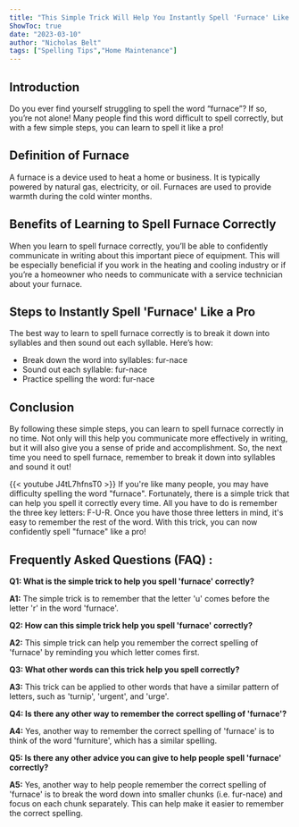 ```yaml
---
title: "This Simple Trick Will Help You Instantly Spell 'Furnace' Like a Pro!"
ShowToc: true 
date: "2023-03-10"
author: "Nicholas Belt" 
tags: ["Spelling Tips","Home Maintenance"]
---
```

## Introduction 
Do you ever find yourself struggling to spell the word “furnace”? If so, you’re not alone! Many people find this word difficult to spell correctly, but with a few simple steps, you can learn to spell it like a pro! 

## Definition of Furnace
A furnace is a device used to heat a home or business. It is typically powered by natural gas, electricity, or oil. Furnaces are used to provide warmth during the cold winter months.

## Benefits of Learning to Spell Furnace Correctly
When you learn to spell furnace correctly, you’ll be able to confidently communicate in writing about this important piece of equipment. This will be especially beneficial if you work in the heating and cooling industry or if you’re a homeowner who needs to communicate with a service technician about your furnace.

## Steps to Instantly Spell 'Furnace' Like a Pro
The best way to learn to spell furnace correctly is to break it down into syllables and then sound out each syllable. Here’s how:

* Break down the word into syllables: fur-nace
* Sound out each syllable: fur-nace
* Practice spelling the word: fur-nace

## Conclusion
By following these simple steps, you can learn to spell furnace correctly in no time. Not only will this help you communicate more effectively in writing, but it will also give you a sense of pride and accomplishment. So, the next time you need to spell furnace, remember to break it down into syllables and sound it out!

{{< youtube J4tL7hfnsT0 >}} 
If you're like many people, you may have difficulty spelling the word "furnace". Fortunately, there is a simple trick that can help you spell it correctly every time. All you have to do is remember the three key letters: F-U-R. Once you have those three letters in mind, it's easy to remember the rest of the word. With this trick, you can now confidently spell "furnace" like a pro!

## Frequently Asked Questions (FAQ) :
**Q1: What is the simple trick to help you spell 'furnace' correctly?**

**A1:** The simple trick is to remember that the letter 'u' comes before the letter 'r' in the word 'furnace'. 

**Q2: How can this simple trick help you spell 'furnace' correctly?**

**A2:** This simple trick can help you remember the correct spelling of 'furnace' by reminding you which letter comes first. 

**Q3: What other words can this trick help you spell correctly?**

**A3:** This trick can be applied to other words that have a similar pattern of letters, such as 'turnip', 'urgent', and 'urge'. 

**Q4: Is there any other way to remember the correct spelling of 'furnace'?**

**A4:** Yes, another way to remember the correct spelling of 'furnace' is to think of the word 'furniture', which has a similar spelling. 

**Q5: Is there any other advice you can give to help people spell 'furnace' correctly?**

**A5:** Yes, another way to help people remember the correct spelling of 'furnace' is to break the word down into smaller chunks (i.e. fur-nace) and focus on each chunk separately. This can help make it easier to remember the correct spelling.





